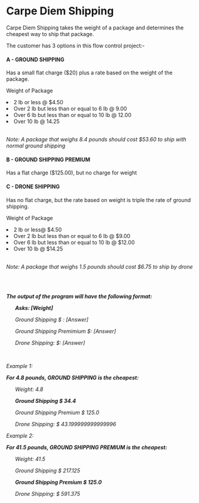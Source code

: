 <h1>Carpe Diem Shipping</h1>
<p>Carpe Diem Shipping takes the weight of a package and determines the cheapest way to ship that package.</p>
<p> The customer has 3 options in this flow control project:-
<br>
<h4>A - GROUND SHIPPING</h4>
<p>Has a small flat charge ($20) plus a rate based on the weight of the package.</p>

<p>Weight of Package</p>
<li>2 lb or less @ $4.50</li>
<li>Over 2 lb but less than or equal to 6 lb @ 9.00</li>
<li>Over 6 lb but less than or equal to 10 lb @ 12.00</li>
<li>Over 10 lb @ 14.25</li>

<br>
<p><i>Note: A package that weighs 8.4 pounds should cost $53.60 to ship with normal ground shipping</i></p>


<h4>B - GROUND SHIPPING PREMIUM</h4>
<p>Has a flat charge ($125.00), but no charge for weight</p>


<h4>C - DRONE SHIPPING</h4>
<p>Has no flat charge, but the rate based on weight is triple the rate of ground shipping.</p>

<p>Weight of Package</p>
<li>2 lb or less@ $4.50</li>
<li>Over 2 lb but less than or equal to 6 lb @ $9.00</li>
<li>Over 6 lb but less than or equal to 10 lb @ $12.00</li>
<li>Over 10 lb @ $14.25</li>

<br>
<p><i>Note: A package that weighs 1.5 pounds should cost $6.75 to ship by drone<i></p>

<br>
<br>
<p><b>The output of the program will have the following format:</b></p>

  <ul><b>Asks: [Weight]</b></ul>
  
  <ul>Ground Shipping $ : [Answer]</ul>
  <ul>Ground Shipping Premimium $: [Answer]</ul>
  <ul>Drone Shipping: $: [Answer]</ul>

<br>
<p>Example 1:</p>
<p><b>For 4.8 pounds, GROUND SHIPPING is the cheapest:</b></p>
  <ul>Weight:  4.8</ul>

  <ul><b>Ground Shipping $ 34.4</b></ul>
  <ul>Ground Shipping Premium $ 125.0</ul>
  <ul>Drone Shipping: $ 43.199999999999996</ul>

<p>Example 2:</p>
<p><b>For 41.5 pounds, GROUND SHIPPING PREMIUM is the cheapest:</b></p>
  <ul>Weight:  41.5</ul>

  <ul>Ground Shipping $ 217.125</ul>
  <ul><b>Ground Shipping Premium $ 125.0</b></ul>
  <ul>Drone Shipping: $ 591.375</ul>
